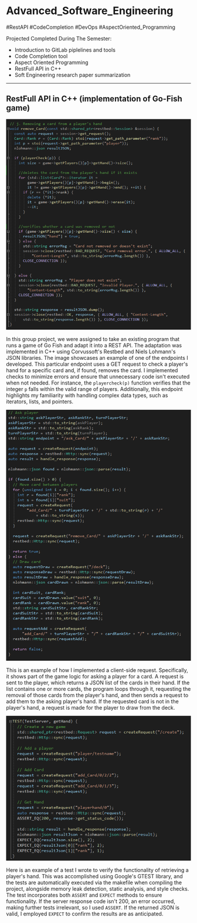 # Advanced_Software_Engineering
#RestAPI #CodeCompletion #DevOps #AspectOriented_Programming

Projected Completed During The Semester:
+ Introduction to GitLab piplelines and tools
+ Code Completion tool
+ Aspect Oriented Programming
+ RestFull API in C++
+ Soft Engineering research paper summarization


-------
## RestFull API in C++ (implementation of Go-Fish game)

![endpoint](imgs/rest-endpoint.png)


In this group project, we were assigned to take an existing program that runs a game of Go Fish and adapt it into a REST API. The adaptation was implemented in C++ using Corvussoft's Restbed and Niels Lohmann's JSON libraries. The image showcases an example of one of the endpoints I developed. This particular endpoint uses a GET request to check a player's hand for a specific card and, if found, removes the card. I implemented checks to minimize errors and ensure that unnecessary code isn't executed when not needed. For instance, the `playercheck(p)` function verifies that the integer `p` falls within the valid range of players. Additionally, this endpoint highlights my familiarity with handling complex data types, such as iterators, lists, and pointers.

![rest-request](imgs/rest-request.png)


This is an example of how I implemented a client-side request. Specifically, it shows part of the game logic for asking a player for a card. A request is sent to the player, which returns a JSON list of the cards in their hand. If the list contains one or more cards, the program loops through it, requesting the removal of those cards from the player's hand, and then sends a request to add them to the asking player's hand. If the requested card is not in the player's hand, a request is made for the player to draw from the deck.

![rest-test.png](imgs/rest-test.png)


Here is an example of a test I wrote to verify the functionality of retrieving a player's hand. This was accomplished using Google's GTEST library, and the tests are automatically executed via the makefile when compiling the project, alongside memory leak detection, static analysis, and style checks. The test incorporates both `ASSERT` and `EXPECT` methods to ensure functionality. If the server response code isn't 200, an error occurred, making further tests irrelevant, so I used `ASSERT`. If the returned JSON is valid, I employed `EXPECT` to confirm the results are as anticipated.
